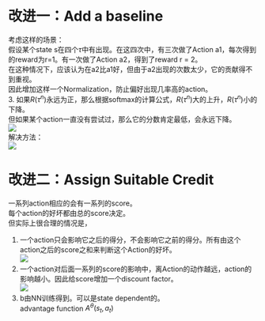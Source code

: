 # 改进一：Add a baseline

考虑这样的场景：  
假设某个state s在四个$\tau$中有出现。在这四次中，有三次做了Action a1，每次得到的reward为r=1。有一次做了Action a2，得到了reward r = 2。  
在这种情况下，应该认为在a2比a1好，但由于a2出现的次数太少，它的贡献得不到重视。  
因此增加这样一个Normalization，防止偏好出现几率高的action。  
3. 如果$R(\tau^n)$永远为正，那么根据softmax的计算公式，$R(\tau^n)$大的上升，$R(\tau^n)$小的下降。  
但如果某个action一直没有尝试过，那么它的分数肯定最低，会永远下降。  
![](/assets/images/Chapter7/27.png)    
解决方法：  
![](/assets/images/Chapter7/28.png)    

# 改进二：Assign Suitable Credit

一系列action相应的会有一系列的score。  
每个action的好坏都由总的score决定。  
但实际上很合理的情况是，  
1. 一个action只会影响它之后的得分，不会影响它之前的得分。所有由这个action之后的score之和来判断这个Action的好坏。   
![](/assets/images/Chapter7/62.png)    
2. 一个action对后面一系列的score的影响中，离Action的动作越远，action的影响越小。因此给score增加一个discount factor。  
![](/assets/images/Chapter7/63.png)    
3. b由NN训练得到。可以是state dependent的。  
advantage function $A^\theta(s_t, a_t)$

